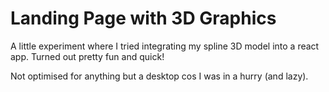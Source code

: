 # Landing Page with 3D Graphics

A little experiment where I tried integrating my spline 3D model
into a react app.
Turned out pretty fun and quick!

Not optimised for anything but a desktop cos I was in a hurry (and lazy).
